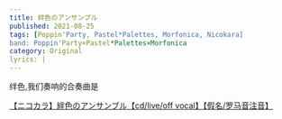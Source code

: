 ```yaml
---
title: 絆色のアンサンブル
published: 2021-08-25
tags: [Poppin'Party, Pastel*Palettes, Morfonica, Nicokara]
band: Poppin'Party×Pastel*Palettes×Morfonica
category: Original
lyrics: |
---
```

绊色,我们奏响的合奏曲是

<summary>
    <a href="https://www.bilibili.com/video/BV1SQHNzBEzD/">
        【ニコカラ】絆色のアンサンブル【cd/live/off vocal】【假名/罗马音注音】
    </a>
</summary>
